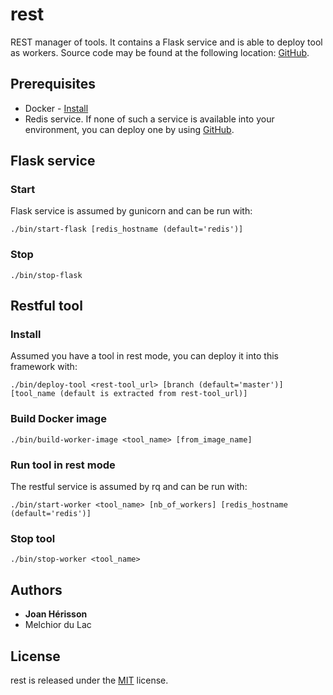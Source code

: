 # rest

REST manager of tools. It contains a Flask service and is able to deploy tool as workers. Source code may be found at the following location: [GitHub](https://github.com/brsynth/rest).

## Prerequisites

* Docker - [Install](https://docs.docker.com/install/)
* Redis service. If none of such a service is available into your environment, you can deploy one by using [GitHub](https://github.com/brsynth/redis).

## Flask service
### Start
Flask service is assumed by gunicorn and can be run with:

```
./bin/start-flask [redis_hostname (default='redis')]
```
### Stop
```
./bin/stop-flask
```

## Restful tool
### Install
Assumed you have a tool in rest mode, you can deploy it into this framework with:
```
./bin/deploy-tool <rest-tool_url> [branch (default='master')] [tool_name (default is extracted from rest-tool_url)]
```
### Build Docker image
```
./bin/build-worker-image <tool_name> [from_image_name]
```
### Run tool in rest mode
The restful service is assumed by rq and can be run with:
```
./bin/start-worker <tool_name> [nb_of_workers] [redis_hostname (default='redis')]
```
### Stop tool
```
./bin/stop-worker <tool_name>
```


## Authors

* **Joan Hérisson**
* Melchior du Lac

## License
rest is released under the [MIT](https://github.com/brsynth/rest/blob/master/LICENSE.txt) license.
